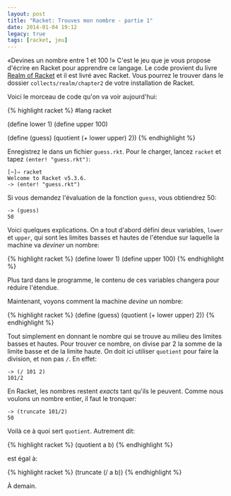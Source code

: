 ```yaml
---
layout: post
title: "Racket: Trouves mon nombre - partie 1"
date: 2014-01-04 19:12
legacy: true
tags: [racket, jeu]
---
```




«Devines un nombre entre 1 et 100 !» C'est le jeu que je vous propose
d'écrire en Racket pour apprendre ce langage.
Le code provient du livre [Realm of Racket](http://realmofracket.com/)
et il est livré avec Racket. Vous pourrez le trouver dans le dossier
`collects/realm/chapter2` de votre installation de Racket.

<!-- more -->

Voici le morceau de code qu'on va voir aujourd'hui:

{% highlight racket %}
#lang racket

(define lower 1)
(define upper 100)

(define (guess)
  (quotient (+ lower upper) 2))
{% endhighlight %}

Enregistrez le dans un fichier `guess.rkt`. Pour le charger, lancez `racket`
et tapez `(enter! "guess.rkt")`:

    [~]⇒ racket
    Welcome to Racket v5.3.6.
    -> (enter! "guess.rkt")

Si vous demandez l'évaluation de la fonction `guess`, vous obtiendrez 50:

    -> (guess)
    50

Voici quelques explications. On a tout d'abord défini deux variables,
`lower` et `upper`, qui sont les limites basses et hautes de l'étendue
sur laquelle la machine va *deviner* un nombre:

{% highlight racket %}
(define lower 1)
(define upper 100)
{% endhighlight %}

Plus tard dans le programme, le contenu de ces variables changera pour
réduire l'étendue.

Maintenant, voyons comment la machine *devine* un nombre:

{% highlight racket %}
(define (guess)
  (quotient (+ lower upper) 2))
{% endhighlight %}

Tout simplement en donnant le nombre qui se trouve au milieu des limites
basses et hautes. Pour trouver ce nombre, on divise par 2 la somme de la limite
basse et de la limite haute. On doit ici utiliser `quotient` pour faire
la division, et non pas `/`. En effet:

    -> (/ 101 2)
    101/2

En Racket, les nombres restent *exacts* tant qu'ils le peuvent. Comme nous
voulons un nombre entier, il faut le tronquer:

    -> (truncate 101/2)
    50

Voilà ce à quoi sert `quotient`. Autrement dit:

{% highlight racket %}
(quotient a b)
{% endhighlight %}

est égal à:

{% highlight racket %}
(truncate (/ a b))
{% endhighlight %}



À demain.




